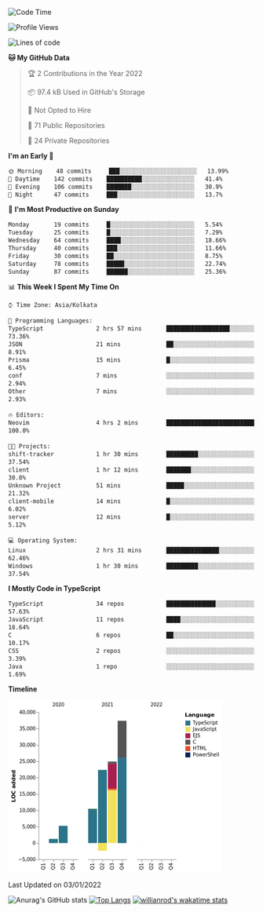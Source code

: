 <!--START_SECTION:waka-->
![Code Time](http://img.shields.io/badge/Code%20Time-103%20hrs%201%20min-blue)

![Profile Views](http://img.shields.io/badge/Profile%20Views-5-blue)

![Lines of code](https://img.shields.io/badge/From%20Hello%20World%20I%27ve%20Written-99%20Thousand%20lines%20of%20code-blue)

**🐱 My GitHub Data** 

> 🏆 2 Contributions in the Year 2022
 > 
> 📦 97.4 kB Used in GitHub's Storage 
 > 
> 🚫 Not Opted to Hire
 > 
> 📜 71 Public Repositories 
 > 
> 🔑 24 Private Repositories  
 > 
**I'm an Early 🐤** 

```text
🌞 Morning    48 commits     ███░░░░░░░░░░░░░░░░░░░░░░   13.99% 
🌆 Daytime    142 commits    ██████████░░░░░░░░░░░░░░░   41.4% 
🌃 Evening    106 commits    ███████░░░░░░░░░░░░░░░░░░   30.9% 
🌙 Night      47 commits     ███░░░░░░░░░░░░░░░░░░░░░░   13.7%

```
📅 **I'm Most Productive on Sunday** 

```text
Monday       19 commits     █░░░░░░░░░░░░░░░░░░░░░░░░   5.54% 
Tuesday      25 commits     █░░░░░░░░░░░░░░░░░░░░░░░░   7.29% 
Wednesday    64 commits     ████░░░░░░░░░░░░░░░░░░░░░   18.66% 
Thursday     40 commits     ███░░░░░░░░░░░░░░░░░░░░░░   11.66% 
Friday       30 commits     ██░░░░░░░░░░░░░░░░░░░░░░░   8.75% 
Saturday     78 commits     █████░░░░░░░░░░░░░░░░░░░░   22.74% 
Sunday       87 commits     ██████░░░░░░░░░░░░░░░░░░░   25.36%

```


📊 **This Week I Spent My Time On** 

```text
⌚︎ Time Zone: Asia/Kolkata

💬 Programming Languages: 
TypeScript               2 hrs 57 mins       ██████████████████░░░░░░░   73.36% 
JSON                     21 mins             ██░░░░░░░░░░░░░░░░░░░░░░░   8.91% 
Prisma                   15 mins             █░░░░░░░░░░░░░░░░░░░░░░░░   6.45% 
conf                     7 mins              ░░░░░░░░░░░░░░░░░░░░░░░░░   2.94% 
Other                    7 mins              ░░░░░░░░░░░░░░░░░░░░░░░░░   2.93%

🔥 Editors: 
Neovim                   4 hrs 2 mins        █████████████████████████   100.0%

🐱‍💻 Projects: 
shift-tracker            1 hr 30 mins        █████████░░░░░░░░░░░░░░░░   37.54% 
client                   1 hr 12 mins        ███████░░░░░░░░░░░░░░░░░░   30.0% 
Unknown Project          51 mins             █████░░░░░░░░░░░░░░░░░░░░   21.32% 
client-mobile            14 mins             █░░░░░░░░░░░░░░░░░░░░░░░░   6.02% 
server                   12 mins             █░░░░░░░░░░░░░░░░░░░░░░░░   5.12%

💻 Operating System: 
Linux                    2 hrs 31 mins       ███████████████░░░░░░░░░░   62.46% 
Windows                  1 hr 30 mins        █████████░░░░░░░░░░░░░░░░   37.54%

```

**I Mostly Code in TypeScript** 

```text
TypeScript               34 repos            ██████████████░░░░░░░░░░░   57.63% 
JavaScript               11 repos            ████░░░░░░░░░░░░░░░░░░░░░   18.64% 
C                        6 repos             ██░░░░░░░░░░░░░░░░░░░░░░░   10.17% 
CSS                      2 repos             ░░░░░░░░░░░░░░░░░░░░░░░░░   3.39% 
Java                     1 repo              ░░░░░░░░░░░░░░░░░░░░░░░░░   1.69%

```


**Timeline**

![Chart not found](https://raw.githubusercontent.com/wise-introvert/wise-introvert/master/charts/bar_graph.png) 


 Last Updated on 03/01/2022
<!--END_SECTION:waka-->

![Anurag's GitHub stats](https://github-readme-stats.vercel.app/api?username=wise-introvert&count_private=true&show_icons=true)
[![Top Langs](https://github-readme-stats.vercel.app/api/top-langs/?username=wise-introvert&langs_count=10)](https://github.com/anuraghazra/github-readme-stats)
[![willianrod's wakatime stats](https://github-readme-stats.vercel.app/api/wakatime?username=wiseintrovert)](https://github.com/anuraghazra/github-readme-stats)
